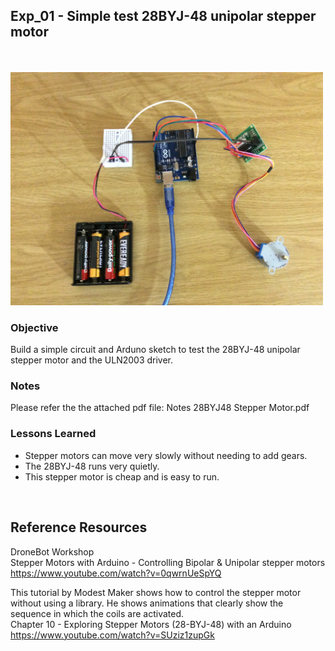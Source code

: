 ## Exp_01 - Simple test 28BYJ-48 unipolar stepper motor

<br>

<br>
<img src="https://github.com/vbookshelf/Sukuma-SBR-Self-Balancing-Robot-Experiments/blob/main/images/exp01-pic.jpg" width="500"></img>
<br>

### Objective

Build a simple circuit and Arduno sketch to test the 28BYJ-48 unipolar stepper motor and the ULN2003 driver.

### Notes

Please refer the the attached pdf file: Notes 28BYJ48 Stepper Motor.pdf

### Lessons Learned

- Stepper motors can move very slowly without needing to add gears.
- The 28BYJ-48 runs very quietly.
- This stepper motor is cheap and is easy to run.

<br>

## Reference Resources

DroneBot Workshop<br>
Stepper Motors with Arduino - Controlling Bipolar & Unipolar stepper
motors<br>
https://www.youtube.com/watch?v=0qwrnUeSpYQ<br>

This tutorial by Modest Maker shows how to control the stepper
motor without using a library. He shows animations that clearly show
the sequence in which the coils are activated.<br>
Chapter 10 - Exploring Stepper Motors (28-BYJ-48) with an Arduino<br>
https://www.youtube.com/watch?v=SUziz1zupGk<br>

<br>

